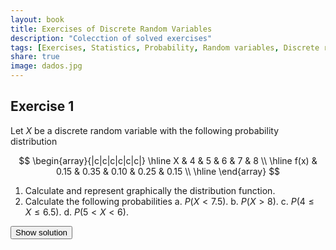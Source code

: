 ```yaml
---
layout: book
title: Exercises of Discrete Random Variables
description: "Colecction of solved exercises"
tags: [Exercises, Statistics, Probability, Random variables, Discrete random variables]
share: true
image: dados.jpg
---
```




## Exercise 1
Let $X$ be a discrete random variable with the following probability distribution 

$$
\begin{array}{|c|c|c|c|c|c|}
\hline
X & 4 & 5 & 6 & 7 & 8 \\ 
\hline
f(x) & 0.15 & 0.35 & 0.10 & 0.25 & 0.15 \\ 
\hline
\end{array}
$$

1.  Calculate and represent graphically the distribution function.
2.  Calculate the following probabilities
    a.  $P(X<7.5)$.
    b.  $P(X>8)$.
    c.  $P(4\leq X\leq 6.5)$.
    d.  $P(5<X<6)$.

<div><button class="solution">Show solution</button></div>
<div id="solution" style="display: none">
1. $$
F(x)=
\begin{cases}
0 & \text{if $x<4$,}\\
0.15 & \text{if $4\leq x<5$,}\\
0.5 & \text{if $5\leq x<6$,}\\
0.6 & \text{if $6\leq x<7$,}\\
0.85 & \text{if $7\leq x<8$,}\\
1 & \text{if $8\leq x$.}
\end{cases}
$$ <br/>
2. $P(X<7.5)=0.85$, $P(X>8)=0$, $P(4\leq x\leq 6.5)=0.6$ and $P(5<X<6)=0$.
</div>


## Exercise 2
Let $X$ be a discrete random variable with the following probability distribution 

$$
F(x)=
\begin{cases}
0 & \text{if $x<1$,} \\
1/5 & \text{if $1\leq x< 4$,} \\
3/4 & \text{if $4\leq x<6$,} \\
1 & \text{if $6\leq x$.}
\end{cases}
$$

1.  Calculate the probability function.
2.  Calculate the following probabilities
    a.  $P(X=6)$.
    b.  $P(X=5)$.
    c.  $P(2<X<5.5)$.
    d.  $P(0\leq X<4)$.
3.  Calculate the mean.
4.  Calculate the standard deviation.

<div><button class="solution">Show solution</button></div>
<div id="solution" style="display: none">


1. $$
\begin{array}{|c|c|c|c|c|c|}
\hline
X & 1 & 4 & 6 \\ 
\hline
f(x) & 0.2 & 0.55 & 0.25 \\ 
\hline
\end{array}
$$

2. $P(X=6)= 0.25$, $P(X=5)=0$, $P(2<X<5.5)=0.55$ and $P(0\leq X<4)=0.2$. <br/>
3. $\mu=3.9$. <br/>
4. $\sigma=1.6703$.
</div>


## Exercise 3
An experiment consist in injecting a virus to three different types of rats and observing if they survive or not. It is known that the probability of surviving is $0.5$ for the first type of rats, $0.4$ for the second type and $0.3$ for the third type.

1.  Calculate the probability function of the variable $X$ that measures the number of surviving rats.
2.  Calculate the distribution function.
3.  Calculate $P(X\leq 1)$, $P(X\geq 2)$ and $P(X=1.5)$.
4.  Calculate the mean and the standard deviation. Is representative the mean?

<div><button class="solution">Show solution</button></div>
<div id="solution" style="display: none">
1. $$
\begin{array}{|c|c|c|c|c|}
\hline
X & 0 & 1 & 2 & 3 \\
\hline
f(x) & 0.21 & 0.44 & 0.29 & 0.06\\
\hline
\end{array}
$$

2.$$
F(x)=
\begin{cases}
0 & \text{si $x<0$,}\\
0.21 & \text{si $0\leq x<1$,}\\
0.65 & \text{si $1\leq x<2$,}\\
0.94 & \text{si $2\leq x<3$,}\\
1 & \text{si $3\leq x$.}
\end{cases}
$$

3. $P(X\leq 1)=0.65$, $P(X\geq 2)=0.35$ and $P(X=1.5)=0$. <br/>
4. $\mu=1.2$ rats, $\sigma^2=0.7$ rats$^2$ y $\sigma=0.84$ rats.
</div>


## Exercise 4


The chance of being cured with a treatment is 0.85. If we apply the treatment to 6 patients,

1.  What is the probability that half of them are cured?
2.  What is the probability that a least 4 of them are cured?

<div><button class="solution">Show solution</button></div>
<div id="solution" style="display: none">
Naming $X$ to the number of cured patients, <br/>
1. $P(X=3) = 0.0415$. <br/>
2. $P(X\geq 4)= 0.9527$.
</div>


## Exercise 5


Ten persons came into contact with a person infected by tuberculosis. The probability of being infected after contacting a person with tuberculosis is 0.1.

1.  What is the probability that nobody are infected?
2.  What is the probability that at least 2 persons are infected?
3.  What is the expected number of infected persons?

<div><button class="solution">Show solution</button></div>
<div id="solution" style="display: none">
Naming $X$ to the number of persons infected, <br/>
1. $P(X=0) = 0.3487$. <br/>
2. $P(X\geq 2)= 0.2639$. <br/>
3. $\mu=1$.
</div>


## Exercise 6


The probability of having an adverse reaction to a vaccine is 0.001. If 2000 persons are vaccinated, what is the probability of having some adverse reaction?

<div><button class="solution">Show solution</button></div>
<div id="solution" style="display: none">
Naming $X$ to the number of adverse reactions, $P(X\geq 1)=0.8648$.
</div>


## Exercise 7


The average number of calls per minute that arrive to a telephone switchboard is 120.

1.  What is the probability of receiving less than 4 calls in 2 seconds?
2.  What is the probability of receiving at least 3 calls in 3 seconds?

<div><button class="solution">Show solution</button></div>
<div id="solution" style="display: none">
1. Naming $X$ to the number of calls in 2 seconds, $P(X<4)=0.4335$. <br/>
2. Naming $Y$ to the number of calls in 3 seconds, $P(X\geq 3)= 0.938$.
</div>


## Exercise 8


A test contains 10 questions with 3 possible options each. For every question you win a point if you give the right answer and loss half a point if the answer is wrong. A student knows the right answer for 3 of the 10 questions and answers the rest randomly. What is the probability of passing the exam?

<div><button class="solution">Show solution</button></div>
<div id="solution" style="display: none">
Naming $X$ to the number of correct answers in questions randomly answered, $P(X\geq 4)=0.1733$.
</div>


## Exercise 9


It has been observed experimentally that 1 of every 20 trillions of cells exposed to radiation mutates becoming carcinogenic. We know that the human body has approximately 1 trillion of cells by kilogram ot tissue. Calculate the probability that a 60 kg person exposed to radiation develops cancer. If the radiation affects 3 persons weighing 60 kg, what is the probability that a least one of them develops cancer?

<div><button class="solution">Show solution</button></div>
<div id="solution" style="display: none">
Naming $X$ to the number of cells mutated, $P(X>0)=0.9502$. <br/>
Naming $Y$ to the of persons developing cancer, $P(Y\geq 1) = 0.9999$.
</div>


## Exercise 10


A diagnostic test for a disease returns 1% of positive outcomes, and the positivie and negative predictive values are 0.95 and 0.98 respectively.

1.  Calculate the prevalence of the disease.
2.  Calculate the sensitivity and the specificity of the test.
3.  If the test is applied to 12 sick persons, what is the probability of getting at least a wrong diagnosis?
4.  If the test is applied to 12 persons, what is the probability of getting a right diagnosis for all of them?

<div><button class="solution">Show solution</button></div>
<div id="solution" style="display: none">
1. $P(D)=0.0293$. <br/>
2. Sensitivity $P(+\vert D)=0.3242$ and specificity $P(-\vert \bar D)=0.9995$. <br/>
3. Naming $X$ to the number of wrong diagnosis in 12 sick persons, $P(X\geq 1)=1$. <br/>
4. Naming $Y$ to the number of right diagnosis in 12 persons, $P(X=12)=0.7818$.
</div>


## Exercise 11


In a study about a parasite that attack the kidney of rats it is known that the average number of parasites per kidney is 3.

1.  Calculate the probability that a rat have more than 3 parasites.
2.  Calculate the probability of having at least 9 rats infected in a sample of 10 rats.

<div><button class="solution">Show solution</button></div>
<div id="solution" style="display: none">
1. Naming $X$ to the number of parasites in a rat, $P(X>3)=0.8488$. <br/>
2. Naming $Y$ to the number of rats with parasites in a sample of 10 rats, $P(Y\geq 9)=0.9997$.
</div>


## Exercise 12


In a physiotherapy course there are 60% of females and 40% of males.

1.  If 6 random students have to go to a hospital for making practices, what is the probability of going more males than females?
2.  In 5 samples of 6 students, what is the probability of having some sample without males?

<div><button class="solution">Show solution</button></div>
<div id="solution" style="display: none">
1. Naming $X$ to the number of females in a group of 6 students, $P(X<2)=0.1792$. <br/>
2. Naming $Y$ to the number of groups of 6 students without males in a sample of 5 groups, $P(Y>0) =0.2125$.
</div>



